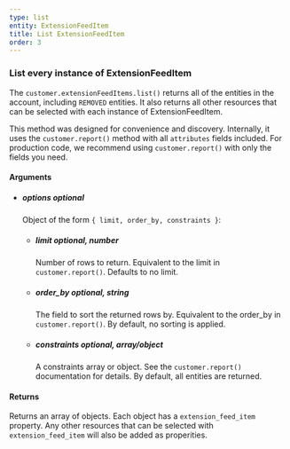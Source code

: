 ```yaml
---
type: list
entity: ExtensionFeedItem 
title: List ExtensionFeedItem 
order: 3
---
```


### List every instance of ExtensionFeedItem 


The `customer.extensionFeedItems.list()` returns all of the entities in the account, including `REMOVED` entities. It also returns all other resources that can be selected with each instance of ExtensionFeedItem.

This method was designed for convenience and discovery. Internally, it uses the `customer.report()` method with all `attributes` fields included. For production code, we recommend using `customer.report()` with only the fields you need.


#### Arguments

-   ##### options _optional_
    Object of the form `{ limit, order_by, constraints }`:
    -   ##### limit _optional, number_
        Number of rows to return. Equivalent to the limit in `customer.report()`. Defaults to no limit.
    -   ##### order_by _optional, string_
        The field to sort the returned rows by. Equivalent to the order_by in `customer.report()`. By default, no sorting is applied.
    -   ##### constraints _optional, array/object_
        A constraints array or object. See the `customer.report()` documentation for details. By default, all entities are returned.


#### Returns

Returns an array of objects.
Each object has a `extension_feed_item` property. Any other resources that can be selected with `extension_feed_item` will also be added as properities.
